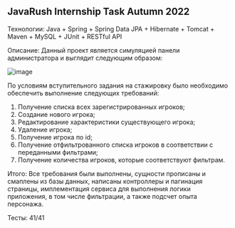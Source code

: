 ## JavaRush Internship Task Autumn 2022

Технологии: Java + Spring + Spring Data JPA + Hibernate + Tomcat + Maven + MySQL + JUnit + RESTful API

Описание: Данный проект является симуляцией панели администратора и выглядит следующим образом:

![image](https://user-images.githubusercontent.com/92729800/197778527-5043c67e-ca6a-4347-9d07-1665dc3fe3c9.png)

По условиям вступительного задания на стажировку было необходимо обеспечить выполнение следующих требований:

1. Получение списка всех зарегистрированных игроков;
2. Создание нового игрока;
3. Редактирование характеристики существующего игрока;
4. Удаление игрока;
5. Получение игрока по id;
6. Получение отфильтрованного списка игроков в соответствии с переданными фильтрами;
7. Получение количества игроков, которые соответствуют фильтрам.

Итого: Все требования были выполнены, сущности прописаны и смаплены из базы данных, написаны контроллеры и пагинация страницы, имплементация сервиса для выполнения логики приложения, в том числе фильтрации, а также подсчет опыта персонажа.

Тесты: 41/41
